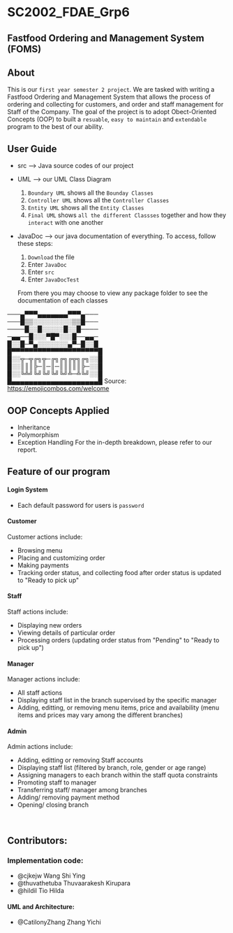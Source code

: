 # SC2002_FDAE_Grp6 
## Fastfood Ordering and Management System (FOMS)

## About 
This is our `first year semester 2 project`. 
We are tasked with writing a Fastfood Ordering and Management System that allows the process of ordering and collecting for customers, and order and staff management for Staff of the Company. 
The goal of the project is to adopt Obect-Oriented Concepts (OOP) to built a `resuable`, `easy to maintain` and `extendable` program to the best of our ability. 

## User Guide 
- src --> Java source codes of our project
- UML --> our UML Class Diagram
  1. `Boundary UML` shows all the `Bounday Classes`
  2. `Controller UML` shows all the `Controller Classes`
  3. `Entity UML` shows all the `Entity Classes`
  4. `Final UML` shows `all the different Classses` together and how they `interact` with one another
- JavaDoc --> our java documentation of everything.
  To access, follow these steps:
  1. `Download` the file
  2. Enter `JavaDoc`
  3. Enter `src`
  4. Enter `JavaDocTest`
  
  From there you may choose to view any package folder to see the documentation of each classes

 
───▄▀▀▀▄▄▄▄▄▄▄▀▀▀▄─── <br>
───█▒▒░░░░░░░░░▒▒█─── <br>
────█░░█░░░░░█░░█──── <br>
─▄▄──█░░░▀█▀░░░█──▄▄─ <br>
█░░█─▀▄░░░░░░░▄▀─█░░█ <br>
█▀▀▀▀▀▀▀▀▀▀▀▀▀▀▀▀▀▀▀▀█ <br>
█░░╦─╦╔╗╦─╔╗╔╗╔╦╗╔╗░░█ <br>
█░░║║║╠─║─║─║║║║║╠─░░█ <br>
█░░╚╩╝╚╝╚╝╚╝╚╝╩─╩╚╝░░█ <br>
█▄▄▄▄▄▄▄▄▄▄▄▄▄▄▄▄▄▄▄▄█      Source: https://emojicombos.com/welcome <br>

## OOP Concepts Applied
- Inheritance
- Polymorphism
- Exception Handling
For the in-depth breakdown, please refer to our report.

## Feature of our program
#### Login System 
- Each default password for users is `password`

#### Customer
Customer actions include:
- Browsing menu
- Placing and customizing order
- Making payments
- Tracking order status, and collecting food after order status is updated to "Ready to pick up"

#### Staff
Staff actions include:
- Displaying new orders
- Viewing details of particular order
- Processing orders (updating order status from "Pending" to "Ready to pick up")

#### Manager
Manager actions include:
- All staff actions
- Displaying staff list in the branch supervised by the specific manager
- Adding, editting, or removing menu items, price and availability (menu items and prices may vary among the different branches)

#### Admin
Admin actions include:
- Adding, editting or removing Staff accounts
- Displaying staff list (filtered by branch, role, gender or age range)
- Assigning managers to each branch within the staff quota constraints
- Promoting staff to manager
- Transferring staff/ manager among branches
- Adding/ removing payment method
- Opening/ closing branch

<br>

## Contributors:
### Implementation code: 
- @cjkejw Wang Shi Ying
- @thuvathetuba Thuvaarakesh Kirupara
- @hildil Tio Hilda

#### UML and Architecture:
- @CatilonyZhang Zhang Yichi




